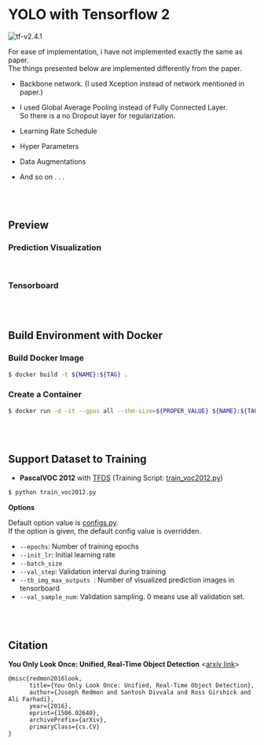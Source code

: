 # YOLO with Tensorflow 2

![tf-v2.4.1](https://img.shields.io/badge/TensorFlow-v2.4.1-orange)

For ease of implementation, i have not implemented exactly the same as paper.  
The things presented below are implemented differently from the paper.

- Backbone network. (I used Xception instead of network mentioned in paper.)

- I used Global Average Pooling instead of Fully Connected Layer.  
So there is a no Dropout layer for regularization.

- Learning Rate Schedule

- Hyper Parameters

- Data Augmentations

- And so on . . .

<br><br>

## Preview

### Prediction Visualization

<br>

### Tensorboard

<br><br>

## Build Environment with Docker

### Build Docker Image

```bash
$ docker build -t ${NAME}:${TAG} .
```

### Create a Container

```bash
$ docker run -d -it --gpus all --shm-size=${PROPER_VALUE} ${NAME}:${TAG} /bin/bash
```

<br><br>

## Support Dataset to Training

- **PascalVOC 2012** with [TFDS](https://www.tensorflow.org/datasets/overview) (Training Script: [train_voc2012.py](./train_scripts/train_voc2012.py))

```bash
$ python train_voc2012.py
```

**Options**  

Default option value is [configs.py](./configs/configs.py).  
If the option is given, the default config value is overridden.  

- `--epochs`: Number of training epochs
- `--init_lr`: Initial learning rate
- `--batch_size`
- `--val_step`: Validation interval during training
- `--tb_img_max_outputs `: Number of visualized prediction images in tensorboard
- `--val_sample_num`: Validation sampling. 0 means use all validation set.

<br><br>

## Citation

**You Only Look Once: Unified, Real-Time Object Detection** \<[arxiv link](https://arxiv.org/abs/1506.02640)\>

```
@misc{redmon2016look,
      title={You Only Look Once: Unified, Real-Time Object Detection}, 
      author={Joseph Redmon and Santosh Divvala and Ross Girshick and Ali Farhadi},
      year={2016},
      eprint={1506.02640},
      archivePrefix={arXiv},
      primaryClass={cs.CV}
}
```
